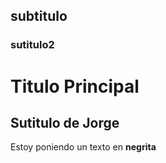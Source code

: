 ## subtitulo
### sutitulo2
# Titulo Principal
## Sutitulo de Jorge


Estoy poniendo un texto en **negrita**